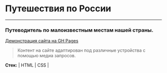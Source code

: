 # Путешествия по России
___
### Путеводитель по малоизвестным местам нашей страны.
[Демонстрация сайта на GH Pages](https://glazapolzet.github.io/russian-travel/)
> Контент на сайте адаптирован под различные устройства с помощью медиа запросов.

**Стек:** | HTML | CSS |


